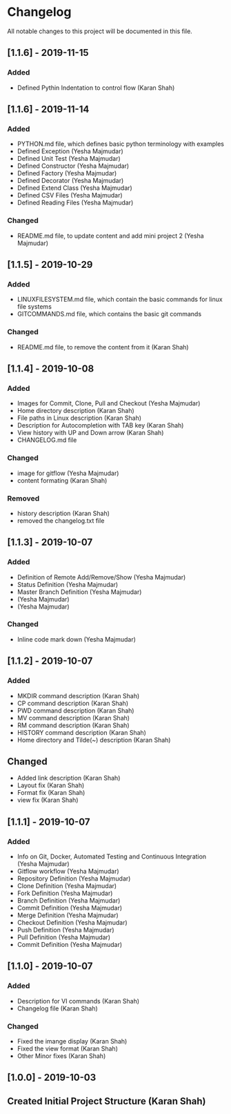 # Changelog  
All notable changes to this project will be documented in this file.

## [1.1.6] - 2019-11-15

### Added
- Defined Pythin Indentation to control flow (Karan Shah)

## [1.1.6] - 2019-11-14

### Added
- PYTHON.md file, which defines basic python terminology with examples
- Defined Exception (Yesha Majmudar)
- Defined Unit Test (Yesha Majmudar)
- Defined Constructor (Yesha Majmudar)
- Defined Factory (Yesha Majmudar)
- Defined Decorator (Yesha Majmudar)
- Defined Extend Class (Yesha Majmudar)
- Defined CSV Files (Yesha Majmudar)
- Defined Reading Files (Yesha Majmudar)

### Changed
- README.md file, to update content and add mini project 2 (Yesha Majmudar)

## [1.1.5] - 2019-10-29

### Added
- LINUXFILESYSTEM.md file, which contain the basic commands for linux file systems
- GITCOMMANDS.md file, which contains the basic git commands

### Changed
- README.md file, to remove the content from it (Karan Shah)

## [1.1.4] - 2019-10-08

### Added
- Images for Commit, Clone, Pull and Checkout (Yesha Majmudar)
- Home directory description (Karan Shah)
- File paths in Linux description (Karan Shah)
- Description for Autocompletion with TAB key (Karan Shah)
- View history with UP and Down arrow  (Karan Shah)
- CHANGELOG.md file


### Changed
- image for gitflow (Yesha Majmudar)
- content formating (Karan Shah)

### Removed
- history description (Karan Shah)
- removed the changelog.txt file


## [1.1.3] - 2019-10-07

### Added
- Definition of Remote Add/Remove/Show (Yesha Majmudar)
- Status Definition (Yesha Majmudar)
- Master Branch Definition (Yesha Majmudar)
- (Yesha Majmudar)
- (Yesha Majmudar)

### Changed
- Inline code mark down (Yesha Majmudar)

## [1.1.2] - 2019-10-07

### Added
- MKDIR command description (Karan Shah)
- CP command description (Karan Shah)
- PWD command description (Karan Shah)
- MV command description (Karan Shah)
- RM command description (Karan Shah)
- HISTORY command description (Karan Shah)
- Home directory and Tilde(~) description (Karan Shah)

## Changed
- Added link description (Karan Shah)
- Layout fix (Karan Shah)
- Format fix (Karan Shah)
- view fix (Karan Shah)

## [1.1.1] - 2019-10-07

### Added
- Info on Git, Docker, Automated Testing and Continuous Integration (Yesha Majmudar)
- Gitflow workflow (Yesha Majmudar)
- Repository Definition (Yesha Majmudar)
- Clone Definition (Yesha Majmudar)
- Fork Definition (Yesha Majmudar)
- Branch Definition (Yesha Majmudar)
- Commit Definition (Yesha Majmudar)
- Merge Definition (Yesha Majmudar)
- Checkout Definition (Yesha Majmudar)
- Push Definition (Yesha Majmudar)
- Pull Definition (Yesha Majmudar)
- Commit Definition (Yesha Majmudar)

## [1.1.0] - 2019-10-07

### Added
- Description for VI commands (Karan Shah)
- Changelog file (Karan Shah)

### Changed
- Fixed the imange display (Karan Shah)
- Fixed the view format (Karan Shah)
- Other Minor fixes (Karan Shah)

## [1.0.0] - 2019-10-03  
## Created Initial Project Structure (Karan Shah)

